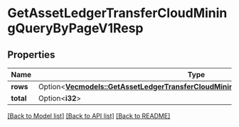 # GetAssetLedgerTransferCloudMiningQueryByPageV1Resp

## Properties

Name | Type | Description | Notes
------------ | ------------- | ------------- | -------------
**rows** | Option<[**Vec<models::GetAssetLedgerTransferCloudMiningQueryByPageV1RespRowsInner>**](GetAssetLedgerTransferCloudMiningQueryByPageV1Resp_rows_inner.md)> |  | [optional]
**total** | Option<**i32**> |  | [optional]

[[Back to Model list]](../README.md#documentation-for-models) [[Back to API list]](../README.md#documentation-for-api-endpoints) [[Back to README]](../README.md)


